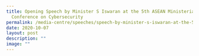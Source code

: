 ```yaml
---
title: Opening Speech by Minister S Iswaran at the 5th ASEAN Ministerial
  Conference on Cybersecurity
permalink: /media-centre/speeches/speech-by-minister-s-iswaran-at-the-5th-asean-ministerial-conference/
date: 2020-10-07
layout: post
description: ""
image: ""
---
```

